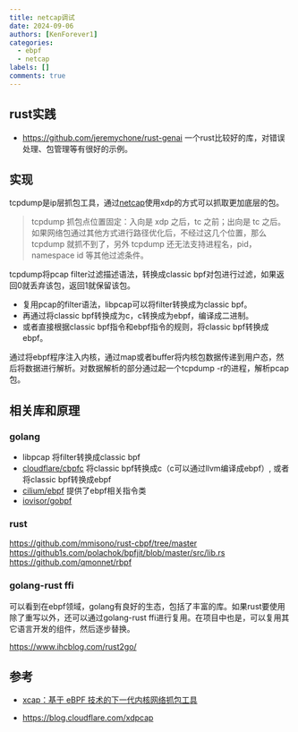 ```yaml
---
title: netcap调试
date: 2024-09-06
authors: [KenForever1]
categories: 
  - ebpf
  - netcap
labels: []
comments: true
---
```


## rust实践
+ https://github.com/jeremychone/rust-genai 一个rust比较好的库，对错误处理、包管理等有很好的示例。
<!-- more -->

## 实现
tcpdump是ip层抓包工具，通过[netcap](https://github.com/bytedance/netcap)使用xdp的方式可以抓取更加底层的包。
> tcpdump 抓包点位置固定：入向是 xdp 之后，tc 之前；出向是 tc 之后。如果网络包通过其他方式进行路径优化后，不经过这几个位置，那么 tcpdump 就抓不到了，另外 tcpdump 还无法支持进程名，pid，namespace id 等其他过滤条件。

tcpdump将pcap filter过滤描述语法，转换成classic bpf对包进行过滤，如果返回0就丢弃该包，返回1就保留该包。
+ 复用pcap的filter语法，libpcap可以将filter转换成为classic bpf。
+ 再通过将classic bpf转换成为c，c转换成为ebpf，编译成二进制。
+ 或者直接根据classic bpf指令和ebpf指令的规则，将classic bpf转换成ebpf。

通过将ebpf程序注入内核，通过map或者buffer将内核包数据传递到用户态，然后将数据进行解析。对数据解析的部分通过起一个tcpdump -r的进程，解析pcap包。

## 相关库和原理
### golang

+ libpcap 将filter转换成classic bpf
+ [cloudflare/cbpfc](github.com/cloudflare/cbpfc) 将classic bpf转换成c（c可以通过llvm编译成ebpf）, 或者将classic bpf转换成ebpf
+ [cilium/ebpf](github.com/cilium/ebpf) 提供了ebpf相关指令类
+ [iovisor/gobpf](github.com/iovisor/gobpf) 


### rust
https://github.com/mmisono/rust-cbpf/tree/master
https://github1s.com/polachok/bpfjit/blob/master/src/lib.rs
https://github.com/qmonnet/rbpf


### golang-rust ffi
可以看到在ebpf领域，golang有良好的生态，包括了丰富的库。如果rust要使用除了重写以外，还可以通过golang-rust ffi进行复用。在项目中也是，可以复用其它语言开发的组件，然后逐步替换。

https://www.ihcblog.com/rust2go/

## 参考
+ [xcap：基于 eBPF 技术的下一代内核网络抓包工具](https://mp.weixin.qq.com/s?__biz=Mzg3Mjg2NjU4NA==&mid=2247484864&idx=1&sn=a212fbf34aa041c245be58fa02ea693b
)

+ https://blog.cloudflare.com/xdpcap
